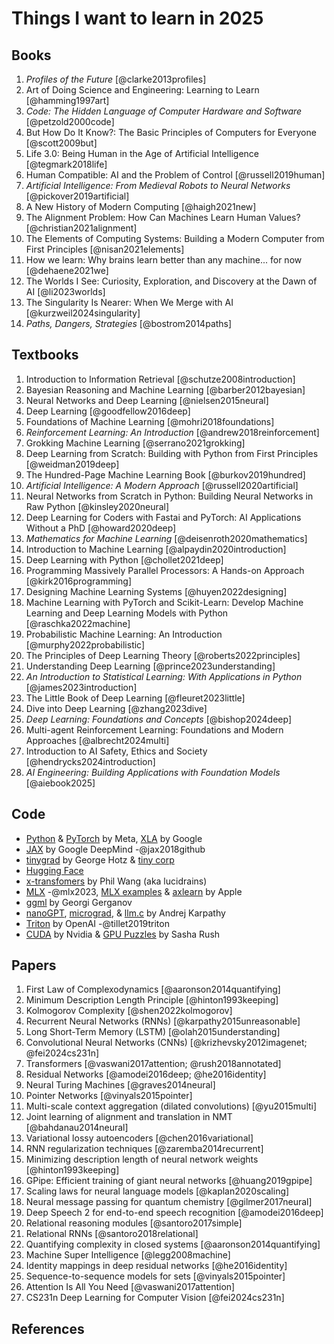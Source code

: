 # Things I want to learn in 2025

## Books

1. _Profiles of the Future_ [@clarke2013profiles]
2. Art of Doing Science and Engineering: Learning to Learn [@hamming1997art]
3. _Code: The Hidden Language of Computer Hardware and Software_ [@petzold2000code]
4. But How Do It Know?: The Basic Principles of Computers for Everyone [@scott2009but]
5. Life 3.0: Being Human in the Age of Artificial Intelligence [@tegmark2018life]
6. Human Compatible: AI and the Problem of Control [@russell2019human]
7. _Artificial Intelligence: From Medieval Robots to Neural Networks_ [@pickover2019artificial]
8. A New History of Modern Computing [@haigh2021new]
9. The Alignment Problem: How Can Machines Learn Human Values? [@christian2021alignment]
10. The Elements of Computing Systems: Building a Modern Computer from First Principles [@nisan2021elements]
11. How we learn: Why brains learn better than any machine... for now [@dehaene2021we]
12. The Worlds I See: Curiosity, Exploration, and Discovery at the Dawn of AI [@li2023worlds]
13. The Singularity Is Nearer: When We Merge with AI [@kurzweil2024singularity]
14. _Paths, Dangers, Strategies_ [@bostrom2014paths]

## Textbooks

1. Introduction to Information Retrieval [@schutze2008introduction]
2. Bayesian Reasoning and Machine Learning [@barber2012bayesian]
3. Neural Networks and Deep Learning [@nielsen2015neural]
4. Deep Learning [@goodfellow2016deep]
5. Foundations of Machine Learning [@mohri2018foundations]
6. _Reinforcement Learning: An Introduction_ [@andrew2018reinforcement]
7. Grokking Machine Learning [@serrano2021grokking]
8. Deep Learning from Scratch: Building with Python from First Principles [@weidman2019deep]
9. The Hundred-Page Machine Learning Book [@burkov2019hundred]
10. _Artificial Intelligence: A Modern Approach_ [@russell2020artificial]
11. Neural Networks from Scratch in Python: Building Neural Networks in Raw Python [@kinsley2020neural]
12. Deep Learning for Coders with Fastai and PyTorch: AI Applications Without a PhD [@howard2020deep]
13. _Mathematics for Machine Learning_ [@deisenroth2020mathematics]
14. Introduction to Machine Learning [@alpaydin2020introduction]
15. Deep Learning with Python [@chollet2021deep]
16. Programming Massively Parallel Processors: A Hands-on Approach [@kirk2016programming]
17. Designing Machine Learning Systems [@huyen2022designing]
18. Machine Learning with PyTorch and Scikit-Learn: Develop Machine Learning and Deep Learning Models with Python [@raschka2022machine]
19. Probabilistic Machine Learning: An Introduction [@murphy2022probabilistic]
20. The Principles of Deep Learning Theory [@roberts2022principles]
21. Understanding Deep Learning [@prince2023understanding]
22. _An Introduction to Statistical Learning: With Applications in Python_ [@james2023introduction]
23. The Little Book of Deep Learning [@fleuret2023little]
24. Dive into Deep Learning [@zhang2023dive]
25. _Deep Learning: Foundations and Concepts_ [@bishop2024deep]
26. Multi-agent Reinforcement Learning: Foundations and Modern Approaches [@albrecht2024multi]
27. Introduction to AI Safety, Ethics and Society [@hendrycks2024introduction]
28. _AI Engineering: Building Applications with Foundation Models_ [@aiebook2025]

## Code

- [Python] & [PyTorch] by Meta, [XLA] by Google
- [JAX] by Google DeepMind -@jax2018github
- [tinygrad] by George Hotz & [tiny corp]
- [Hugging Face]
- [x-transfomers] by Phil Wang (aka lucidrains)
- [MLX] -@mlx2023, [MLX examples] & [axlearn] by Apple
- [ggml] by Georgi Gerganov
- [nanoGPT], [micrograd], & [llm.c] by Andrej Karpathy
- [Triton] by OpenAI -@tillet2019triton
- [CUDA] by Nvidia & [GPU Puzzles] by Sasha Rush

[tinygrad]: https://github.com/tinygrad/tinygrad
[ggml]: https://github.com/ggerganov/ggml
[Python]: https://github.com/python/cpython
[PyTorch]: https://github.com/pytorch/pytorch
[JAX]: https://github.com/jax-ml/jax
[XLA]: https://github.com/pytorch/xla
[Triton]: https://github.com/triton-lang/triton
[CUDA]: https://github.com/NVIDIA/cuda-samples
[GPU Puzzles]: https://github.com/srush/GPU-Puzzles
[MLX]: https://github.com/ml-explore/mlx
[MLX examples]: https://github.com/ml-explore/mlx-examples
[axlearn]: https://github.com/apple/axlearn
[nanoGPT]: https://github.com/karpathy/nanoGPT
[micrograd]: https://github.com/karpathy/micrograd
[llm.c]: https://github.com/karpathy/llm.c
[tiny corp]: https://tinygrad.org
[Hugging Face]: https://github.com/huggingface
[x-transfomers]: https://github.com/lucidrains/x-transformers

## Papers

1. First Law of Complexodynamics [@aaronson2014quantifying]
2. Minimum Description Length Principle [@hinton1993keeping]
3. Kolmogorov Complexity [@shen2022kolmogorov]
4. Recurrent Neural Networks (RNNs) [@karpathy2015unreasonable]
5. Long Short-Term Memory (LSTM) [@olah2015understanding]
6. Convolutional Neural Networks (CNNs) [@krizhevsky2012imagenet; @fei2024cs231n]
7. Transformers [@vaswani2017attention; @rush2018annotated]
8. Residual Networks [@amodei2016deep; @he2016identity]
9. Neural Turing Machines [@graves2014neural]
10. Pointer Networks [@vinyals2015pointer]
11. Multi-scale context aggregation (dilated convolutions) [@yu2015multi]
12. Joint learning of alignment and translation in NMT [@bahdanau2014neural]
13. Variational lossy autoencoders [@chen2016variational]
14. RNN regularization techniques [@zaremba2014recurrent]
15. Minimizing description length of neural network weights [@hinton1993keeping]
16. GPipe: Efficient training of giant neural networks [@huang2019gpipe]
17. Scaling laws for neural language models [@kaplan2020scaling]
18. Neural message passing for quantum chemistry [@gilmer2017neural]
19. Deep Speech 2 for end-to-end speech recognition [@amodei2016deep]
20. Relational reasoning modules [@santoro2017simple]
21. Relational RNNs [@santoro2018relational]
22. Quantifying complexity in closed systems [@aaronson2014quantifying]
23. Machine Super Intelligence [@legg2008machine]
24. Identity mappings in deep residual networks [@he2016identity]
25. Sequence-to-sequence models for sets [@vinyals2015pointer]
26. Attention Is All You Need [@vaswani2017attention]
27. CS231n Deep Learning for Computer Vision [@fei2024cs231n]

## References
